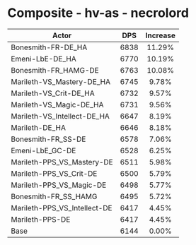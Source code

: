 # Composite - hv-as - necrolord
| Actor | DPS | Increase |
|---|:---:|:---:|
|Bonesmith-FR-DE_HA|6838|11.29%|
|Emeni-LbE-DE_HA|6770|10.19%|
|Bonesmith-FR_HAMG-DE|6763|10.08%|
|Marileth-VS_Mastery-DE_HA|6745|9.78%|
|Marileth-VS_Crit-DE_HA|6732|9.57%|
|Marileth-VS_Magic-DE_HA|6731|9.56%|
|Marileth-VS_Intellect-DE_HA|6647|8.19%|
|Marileth-DE_HA|6646|8.18%|
|Bonesmith-FR_SS-DE|6578|7.06%|
|Emeni-LbE_GC-DE|6528|6.25%|
|Marileth-PPS_VS_Mastery-DE|6511|5.98%|
|Marileth-PPS_VS_Crit-DE|6500|5.79%|
|Marileth-PPS_VS_Magic-DE|6498|5.77%|
|Bonesmith-FR_SS_HAMG|6495|5.72%|
|Marileth-PPS_VS_Intellect-DE|6417|4.45%|
|Marileth-PPS-DE|6417|4.45%|
|Base|6144|0.00%|
